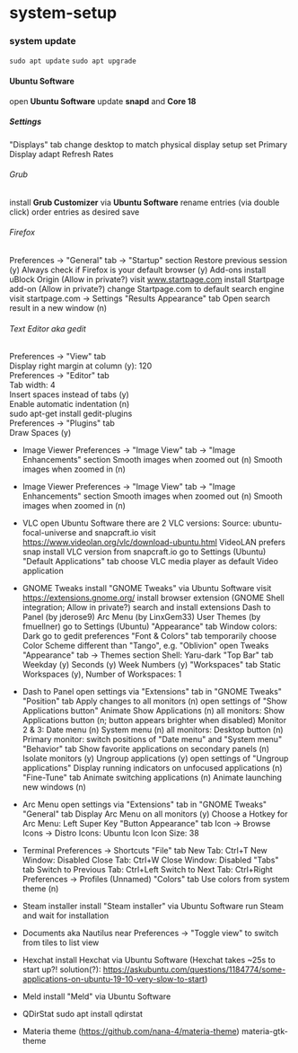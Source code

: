 # system-setup

### system update
`sudo apt update`
`sudo apt upgrade`

#### Ubuntu Software
open **Ubuntu Software**
update **snapd** and **Core 18**

##### Settings
"Displays" tab
    change desktop to match physical display setup
    set Primary Display
    adapt Refresh Rates

###### Grub
install **Grub Customizer** via **Ubuntu Software**
rename entries (via double click)
order entries as desired
save

###### Firefox
Preferences -> "General" tab -> "Startup" section
    Restore previous session (y)
    Always check if Firefox is your default browser (y)
Add-ons
    install uBlock Origin (Allow in private?)
visit www.startpage.com
    install Startpage add-on (Allow in private?)
    change Startpage.com to default search engine
visit startpage.com -> Settings
"Results Appearance" tab
    Open search result in a new window (n)

###### Text Editor aka gedit
Preferences -> "View" tab  
    Display right margin at column (y): 120  
Preferences -> "Editor" tab  
    Tab width: 4  
    Insert spaces instead of tabs (y)  
    Enable automatic indentation (n)  
sudo apt-get install gedit-plugins  
Preferences -> "Plugins" tab  
    Draw Spaces (y)  
    
- Image Viewer
Preferences -> "Image View" tab -> "Image Enhancements" section
    Smooth images when zoomed out (n)
    Smooth images when zoomed in (n)
    
- Image Viewer
Preferences -> "Image View" tab -> "Image Enhancements" section
    Smooth images when zoomed out (n)
    Smooth images when zoomed in (n)
 
- VLC
open Ubuntu Software
there are 2 VLC versions:
    Source: ubuntu-focal-universe and snapcraft.io
visit https://www.videolan.org/vlc/download-ubuntu.html
    VideoLAN prefers snap
install VLC version from snapcraft.io
go to Settings (Ubuntu)
"Default Applications" tab
    choose VLC media player as default Video application



- GNOME Tweaks
install "GNOME Tweaks" via Ubuntu Software
visit https://extensions.gnome.org/
    install browser extension (GNOME Shell integration; Allow in private?)
search and install extensions
    Dash to Panel (by jderose9)
    Arc Menu (by LinxGem33)
    User Themes (by fmuellner)
go to Settings (Ubuntu)
"Appearance" tab
    Window colors: Dark
go to gedit preferences
"Font & Colors" tab
    temporarily choose Color Scheme different than "Tango", e.g. "Oblivion"
open Tweaks
"Appearance" tab -> Themes section
    Shell: Yaru-dark
"Top Bar" tab
    Weekday (y)
    Seconds (y)
    Week Numbers (y)
"Workspaces" tab
    Static Workspaces (y), Number of Workspaces: 1
    
- Dash to Panel
open settings via "Extensions" tab in "GNOME Tweaks"
"Position" tab
    Apply changes to all monitors (n)
    open settings of "Show Applications button"
        Animate Show Applications (n)
    all monitors:
        Show Applications button (n; button appears brighter when disabled)
    Monitor 2 & 3:
        Date menu (n)
        System menu (n)
    all monitors:
        Desktop button (n)
    Primary monitor:
        switch positions of "Date menu" and "System menu"
"Behavior" tab
    Show favorite applications on secondary panels (n)
    Isolate monitors (y)
    Ungroup applications (y)
    open settings of "Ungroup applications"
        Display running indicators on unfocused applications (n)
"Fine-Tune" tab
    Animate switching applications (n)
    Animate launching new windows (n)

- Arc Menu
open settings via "Extensions" tab in "GNOME Tweaks"
"General" tab
    Display Arc Menu on all monitors (y)
    Choose a Hotkey for Arc Menu: Left Super Key
"Button Appearance" tab
    Icon -> Browse Icons -> Distro Icons: Ubuntu Icon
    Icon Size: 38



- Terminal
Preferences -> Shortcuts
    "File" tab
        New Tab:      Ctrl+T
        New Window:   Disabled
        Close Tab:    Ctrl+W
        Close Window: Disabled
    "Tabs" tab
        Switch to Previous Tab: Ctrl+Left
        Switch to Next Tab:     Ctrl+Right
Preferences -> Profiles (Unnamed)
    "Colors" tab
        Use colors from system theme (n)
    
- Steam installer
install "Steam installer" via Ubuntu Software
run Steam and wait for installation

- Documents aka Nautilus
near Preferences -> "Toggle view" to switch from tiles to list view

- Hexchat
install Hexchat via Ubuntu Software
(Hexchat takes ~25s to start up?!
solution(?): https://askubuntu.com/questions/1184774/some-applications-on-ubuntu-19-10-very-slow-to-start)

- Meld
install "Meld" via Ubuntu Software

- QDirStat
sudo apt install qdirstat

- Materia theme (https://github.com/nana-4/materia-theme)
materia-gtk-theme

    
    
    
    
    
    
    
